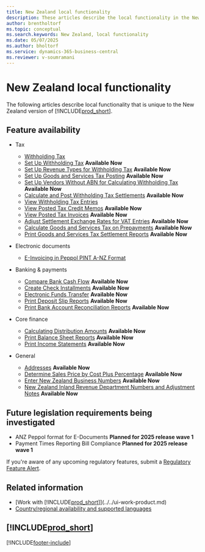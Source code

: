 ```yaml
---
title: New Zealand local functionality
description: These articles describe the local functionality in the New Zealand version of Business Central.
author: brentholtorf
ms.topic: conceptual
ms.search.keywords: New Zealand, local functionality
ms.date: 05/07/2025
ms.author: bholtorf
ms.service: dynamics-365-business-central
ms.reviewer: v-soumramani
---
```


# New Zealand local functionality

The following articles describe local functionality that is unique to the New Zealand version of [!INCLUDE[prod_short](../../includes/prod_short.md)].

## Feature availability

- Tax  
  - [Withholding Tax](withholding-tax.md)
  - [Set Up Withholding Tax](how-to-set-up-withholding-tax.md) **Available Now**
  - [Set Up Revenue Types for Withholding Tax](how-to-set-up-revenue-types-for-withholding-tax.md) **Available Now**
  - [Set Up Goods and Services Tax Posting](how-to-set-up-goods-and-service-tax-posting.md) **Available Now**
  - [Set Up Vendors Without ABN for Calculating Withholding Tax](how-to-set-up-vendors-without-abn-for-calculating-the-withholding-tax.md) **Available Now**
  - [Calculate and Post Withholding Tax Settlements](how-to-calculate-and-post-withholding-tax-settlements.md) **Available Now**
  - [View Withholding Tax Entries](how-to-view-withholding-tax-entries.md)
  - [View Posted Tax Credit Memos](how-to-view-posted-tax-credit-memos.md) **Available Now**  
  - [View Posted Tax Invoices](how-to-view-posted-tax-invoices.md) **Available Now**
  - [Adjust Settlement Exchange Rates for VAT Entries](how-to-adjust-settlement-exchange-rates-for-vat-entries.md) **Available Now**
  - [Calculate Goods and Services Tax on Prepayments](how-to-calculate-goods-and-services-tax-on-prepayments.md) **Available Now**
  - [Print Goods and Services Tax Settlement Reports](how-to-print-goods-and-service-tax-settlement-reports.md) **Available Now**

- Electronic documents
  - [E-Invoicing in Peppol PINT A-NZ Format](how-to-nz-einvoice.md)

- Banking & payments
  - [Compare Bank Cash Flow](how-to-compare-bank-cash-flow.md) **Available Now**
  - [Create Check Installments](how-to-create-check-installments.md) **Available Now**
  - [Electronic Funds Transfer](electronic-funds-transfer-eft-.md) **Available Now**
  - [Print Deposit Slip Reports](how-to-print-deposit-slip-reports.md) **Available Now**
  - [Print Bank Account Reconciliation Reports](how-to-print-bank-account-reconciliation-reports.md) **Available Now**

- Core finance
  - [Calculating Distribution Amounts](calculating-distribution-amounts.md) **Available Now**
  - [Print Balance Sheet Reports](how-to-print-balance-sheet-reports.md) **Available Now**
  - [Print Income Statements](how-to-print-income-statements.md) **Available Now**

- General
  - [Addresses](addresses.md) **Available Now**
  - [Determine Sales Price by Cost Plus Percentage](how-to-determine-sales-price-by-cost-plus-percentage.md) **Available Now**
  - [Enter New Zealand Business Numbers](how-to-enter-new-zealand-business-numbers.md) **Available Now**  
  - [New Zealand Inland Revenue Department Numbers and Adjustment Notes](new-zealand-business-numbers-and-adjustment-notes.md) **Available Now**  

## Future legislation requirements being investigated

- ANZ Peppol format for E-Documents **Planned for 2025 release wave 1**  
- Payment Times Reporting Bill Compliance **Planned for 2025 release wave 1**  

If you're aware of any upcoming regulatory features, submit a [Regulatory Feature Alert](https://forms.office.com/pages/responsepage.aspx?id=v4j5cvGGr0GRqy180BHbRwkeauYiJKZOpJ0CtKuVmJlURURaMlQ4Rk05UFY4NkVEOTA0MUU5WThXSC4u).

## Related information

- [Work with [!INCLUDE[prod_short](../../includes/prod_short.md)]](../../ui-work-product.md)    
- [Country/regional availability and supported languages](/dynamics365/business-central/dev-itpro/compliance/apptest-countries-and-translations)

## [!INCLUDE[prod_short](../../includes/free_trial_md.md)]  

[!INCLUDE[footer-include](../../includes/footer-banner.md)]
